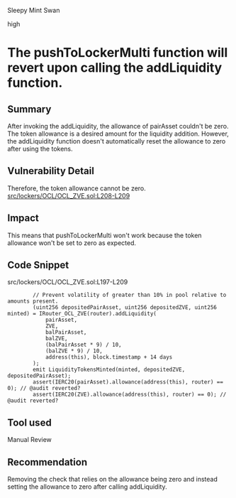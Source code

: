 Sleepy Mint Swan

high

# The pushToLockerMulti function will revert upon calling the addLiquidity function.

## Summary
After invoking the addLiquidity, the allowance of pairAsset couldn't be zero.
The token allowance is a desired amount for the liquidity addition.
However, the addLiquidity function doesn't automatically reset the allowance to zero after using the tokens.

## Vulnerability Detail
Therefore, the token allowance cannot be zero.
[src/lockers/OCL/OCL_ZVE.sol:L208-L209](https://github.com/sherlock-audit/2024-03-zivoe/blob/main/zivoe-core-foundry/src/lockers/OCL/OCL_ZVE.sol#L208)

## Impact
This means that pushToLockerMulti won't work because the token allowance won't be set to zero as expected.

## Code Snippet
src/lockers/OCL/OCL_ZVE.sol:L197-L209
```solidity
        // Prevent volatility of greater than 10% in pool relative to amounts present.
        (uint256 depositedPairAsset, uint256 depositedZVE, uint256 minted) = IRouter_OCL_ZVE(router).addLiquidity(
            pairAsset, 
            ZVE, 
            balPairAsset,
            balZVE, 
            (balPairAsset * 9) / 10,
            (balZVE * 9) / 10, 
            address(this), block.timestamp + 14 days
        );
        emit LiquidityTokensMinted(minted, depositedZVE, depositedPairAsset);
        assert(IERC20(pairAsset).allowance(address(this), router) == 0); // @audit reverted?
        assert(IERC20(ZVE).allowance(address(this), router) == 0); // @audit reverted?
```

## Tool used

Manual Review

## Recommendation
Removing the check that relies on the allowance being zero and instead setting the allowance to zero after calling addLiquidity.